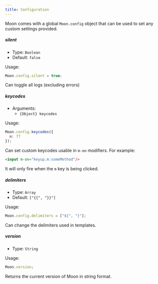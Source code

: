 ```yaml
---
title: Configuration
---
```


Moon comes with a global `Moon.config` object that can be used to set any custom settings provided.

##### **silent**

- Type: `Boolean`
- Default: `false`

Usage:
```js
Moon.config.silent = true;
```

Can toggle all logs (excluding errors)

##### **keycodes**

- Arguments:
  - `{Object} keycodes`

Usage:
```js
Moon.config.keycodes({
  m: 77
});
```

Can set custom keycodes usable in `m-on` modifiers. For example:

```html
<input m-on="keyup.m:someMethod"/>
```

It will only fire when the `m` key is being clicked.

##### **delimiters**

- Type: `Array`
- Default: `["{{", "}}"]`

Usage:
```js
Moon.config.delimiters = ["${", "}"];
```

Can change the delimiters used in templates.

##### **version**

- Type: `String`

Usage:

```js
Moon.version;
```

Returns the current version of Moon in string format.
